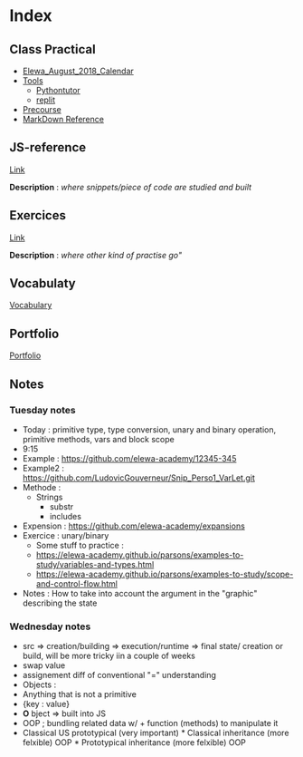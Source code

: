 # Index

## Class Practical
* [Elewa_August_2018_Calendar](https://github.com/august-elewa-2018/calendar/wiki/week-1-notes)
* [Tools](https://github.com/elewa-academy/js-tool-kit/blob/master/learning-environments.md)
  * [Pythontutor](http://www.pythontutor.com/visualize.html#mode=edit)
  * [replit](https://repl.it/@Ludovic7127/IroncladWebbedOutcome)
* [Precourse](https://elewa-academy.github.io/Precourse/)
* [MarkDown Reference](https://en.support.wordpress.com/markdown-quick-reference)


## JS-reference  
[Link](https://github.com/LudovicGouverneur/JS-Reference.git)

__Description__ : *where snippets/piece of code are studied and built*  

## Exercices
[Link](https://github.com/LudovicGouverneur/Exercices.git)

__Description__ : *where other kind of practise go"*

## Vocabulaty
[Vocabulary](https://github.com/LudovicGouverneur/Vocabulary.git)

## Portfolio
[Portfolio](https://github.com/LudovicGouverneur/Portfolio.git)

## Notes
### Tuesday notes
* Today : primitive type, type conversion, unary and binary operation, primitive methods, vars and block scope
* 9:15
* Example : https://github.com/elewa-academy/12345-345
* Example2 : https://github.com/LudovicGouverneur/Snip_Perso1_VarLet.git
* Methode : 
  * Strings
    * substr
    * includes
* Expension : https://github.com/elewa-academy/expansions
* Exercice : unary/binary
  * Some stuff to practice : 
   * https://elewa-academy.github.io/parsons/examples-to-study/variables-and-types.html
   * https://elewa-academy.github.io/parsons/examples-to-study/scope-and-control-flow.html
* Notes :  How to take into account the argument in the "graphic" describing the state

### Wednesday notes
 * src => creation/building => execution/runtime => final state/ creation or build, will be more tricky iin a couple of weeks
 * swap value
 * assignement diff of conventional "=" understanding
 * Objects : 
  * Anything that is not a primitive
  * {key : value}
  * __O__ bject => built into JS
  * OOP ; bundling related data w/ + function (methods) to manipulate it
   * Classical US prototypical (very important)
    * Classical inheritance (more felxible) OOP
    * Prototypical inheritance (more felxible) OOP
 
